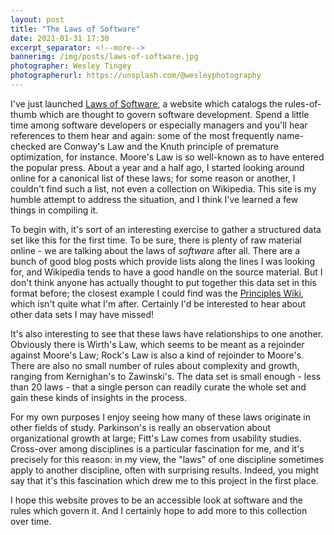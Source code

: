 ```yaml
---
layout: post
title: "The Laws of Software"
date: 2021-01-31 17:30
excerpt_separator: <!--more-->
bannerimg: /img/posts/laws-of-software.jpg
photographer: Wesley Tingey
photographerurl: https://unsplash.com/@wesleyphotography
---
```


I've just launched [Laws of Software](https://www.laws-of-software.com), a website which catalogs the rules-of-thumb which are thought to govern software development. Spend a little time among software developers or especially managers and you'll hear references to them hear and again: some of the most frequently name-checked are Conway's Law and the Knuth principle of premature optimization, for instance. Moore's Law is so well-known as to have entered the popular press. About a year and a half ago, I started looking around online for a canonical list of these laws; for some reason or another, I couldn't find such a list, not even a collection on Wikipedia. This site is my humble attempt to address the situation, and I think I've learned a few things in compiling it.

<!--more-->

To begin with, it's sort of an interesting exercise to gather a structured data set like this for the first time. To be sure, there is plenty of raw material online - we are talking about the laws of *software* after all. There are a bunch of good blog posts which provide lists along the lines I was looking for, and Wikipedia tends to have a good handle on the source material. But I don't think anyone has actually thought to put together this data set in this format before; the closest example I could find was the [Principles Wiki](http://principles-wiki.net/), which isn't quite what I'm after. Certainly I'd be interested to hear about other data sets I may have missed!

It's also interesting to see that these laws have relationships to one another. Obviously there is Wirth's Law, which seems to be meant as a rejoinder against Moore's Law; Rock's Law is also a kind of rejoinder to Moore's. There are also no small number of rules about complexity and growth, ranging from Kernighan's to Zawinski's. The data set is small enough - less than 20 laws - that a single person can readily curate the whole set and gain these kinds of insights in the process.

For my own purposes I enjoy seeing how many of these laws originate in other fields of study. Parkinson's is really an observation about organizational growth at large; Fitt's Law comes from usability studies. Cross-over among disciplines is a particular fascination for me, and it's precisely for this reason: in my view, the "laws" of one discipline sometimes apply to another discipline, often with surprising results. Indeed, you might say that it's this fascination which drew me to this project in the first place.

I hope this website proves to be an accessible look at software and the rules which govern it. And I certainly hope to add more to this collection over time.